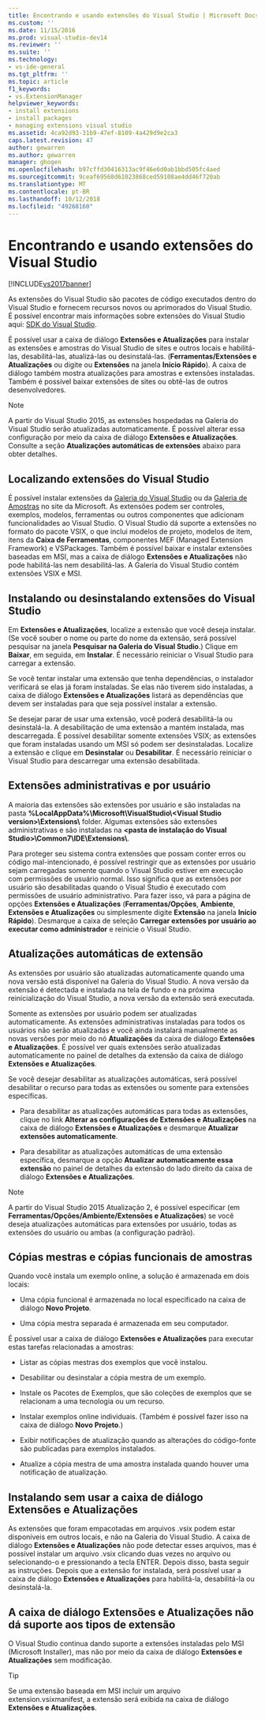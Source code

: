 ```yaml
---
title: Encontrando e usando extensões do Visual Studio | Microsoft Docs
ms.custom: ''
ms.date: 11/15/2016
ms.prod: visual-studio-dev14
ms.reviewer: ''
ms.suite: ''
ms.technology:
- vs-ide-general
ms.tgt_pltfrm: ''
ms.topic: article
f1_keywords:
- vs.ExtensionManager
helpviewer_keywords:
- install extensions
- install packages
- managing extensions visual studio
ms.assetid: 4ca92d93-31b9-47ef-8109-4a429d9e2ca3
caps.latest.revision: 47
author: gewarren
ms.author: gewarren
manager: ghogen
ms.openlocfilehash: b97cffd30416313ac9f46e6d0ab1bbd505fc4aed
ms.sourcegitcommit: 9ceaf69568d61023868ced59108ae4dd46f720ab
ms.translationtype: MT
ms.contentlocale: pt-BR
ms.lasthandoff: 10/12/2018
ms.locfileid: "49268160"
---
```

# <a name="finding-and-using-visual-studio-extensions"></a>Encontrando e usando extensões do Visual Studio
[!INCLUDE[vs2017banner](../includes/vs2017banner.md)]

As extensões do Visual Studio são pacotes de código executados dentro do Visual Studio e fornecem recursos novos ou aprimorados do Visual Studio. É possível encontrar mais informações sobre extensões do Visual Studio aqui: [SDK do Visual Studio](../extensibility/visual-studio-sdk.md).  
  
 É possível usar a caixa de diálogo **Extensões e Atualizações** para instalar as extensões e amostras do Visual Studio de sites e outros locais e habilitá-las, desabilitá-las, atualizá-las ou desinstalá-las. (**Ferramentas/Extensões e Atualizações** ou digite ou **Extensões** na janela **Início Rápido**). A caixa de diálogo também mostra atualizações para amostras e extensões instaladas. Também é possível baixar extensões de sites ou obtê-las de outros desenvolvedores.  
  
> [!NOTE]
>  A partir do Visual Studio 2015, as extensões hospedadas na Galeria do Visual Studio serão atualizadas automaticamente.  É possível alterar essa configuração por meio da caixa de diálogo **Extensões e Atualizações**.  Consulte a seção **Atualizações automáticas de extensões** abaixo para obter detalhes.  
  
## <a name="finding-visual-studio-extensions"></a>Localizando extensões do Visual Studio  
 É possível instalar extensões da [Galeria do Visual Studio](http://go.microsoft.com/fwlink/?LinkID=178891) ou da [Galeria de Amostras](http://go.microsoft.com/fwlink/?LinkId=245175) no site da Microsoft. As extensões podem ser controles, exemplos, modelos, ferramentas ou outros componentes que adicionam funcionalidades ao Visual Studio. O Visual Studio dá suporte a extensões no formato do pacote VSIX, o que inclui modelos de projeto, modelos de item, itens da **Caixa de Ferramentas**, componentes MEF (Managed Extension Framework) e VSPackages. Também é possível baixar e instalar extensões baseadas em MSI, mas a caixa de diálogo **Extensões e Atualizações** não pode habilitá-las nem desabilitá-las. A Galeria do Visual Studio contém extensões VSIX e MSI.  
  
## <a name="installing-or-uninstalling-visual-studio-extensions"></a>Instalando ou desinstalando extensões do Visual Studio  
 Em **Extensões e Atualizações**, localize a extensão que você deseja instalar. (Se você souber o nome ou parte do nome da extensão, será possível pesquisar na janela **Pesquisar na Galeria do Visual Studio**.) Clique em **Baixar**, em seguida, em **Instalar**. É necessário reiniciar o Visual Studio para carregar a extensão.  
  
 Se você tentar instalar uma extensão que tenha dependências, o instalador verificará se elas já foram instaladas. Se elas não tiverem sido instaladas, a caixa de diálogo **Extensões e Atualizações** listará as dependências que devem ser instaladas para que seja possível instalar a extensão.  
  
 Se desejar parar de usar uma extensão, você poderá desabilitá-la ou desinstalá-la. A desabilitação de uma extensão a mantém instalada, mas descarregada. É possível desabilitar somente extensões VSIX; as extensões que foram instaladas usando um MSI só podem ser desinstaladas. Localize a extensão e clique em **Desinstalar** ou **Desabilitar**. É necessário reiniciar o Visual Studio para descarregar uma extensão desabilitada.  
  
## <a name="per-user-and-administrative-extensions"></a>Extensões administrativas e por usuário  
 A maioria das extensões são extensões por usuário e são instaladas na pasta **%LocalAppData%\Microsoft\VisualStudio\\<Visual Studio version\>\Extensions\\** folder. Algumas extensões são extensões administrativas e são instaladas na **\<pasta de instalação do Visual Studio>\Common7\IDE\Extensions\\**.  
  
 Para proteger seu sistema contra extensões que possam conter erros ou código mal-intencionado, é possível restringir que as extensões por usuário sejam carregadas somente quando o Visual Studio estiver em execução com permissões de usuário normal. Isso significa que as extensões por usuário são desabilitadas quando o Visual Studio é executado com permissões de usuário administrativo. Para fazer isso, vá para a página de opções **Extensões e Atualizações** (**Ferramentas/Opções**, **Ambiente**, **Extensões e Atualizações** ou simplesmente digite **Extensão** na janela **Início Rápido**). Desmarque a caixa de seleção **Carregar extensões por usuário ao executar como administrador** e reinicie o Visual Studio.  
  
## <a name="automatic-extension-updates"></a>Atualizações automáticas de extensão  
 As extensões por usuário são atualizadas automaticamente quando uma nova versão está disponível na Galeria do Visual Studio.  A nova versão da extensão é detectada e instalada na tela de fundo e na próxima reinicialização do Visual Studio, a nova versão da extensão será executada.  
  
 Somente as extensões por usuário podem ser atualizadas automaticamente.  As extensões administrativas instaladas para todos os usuários não serão atualizadas e você ainda instalará manualmente as novas versões por meio do nó **Atualizações** da caixa de diálogo **Extensões e Atualizações**. É possível ver quais extensões serão atualizadas automaticamente no painel de detalhes da extensão da caixa de diálogo **Extensões e Atualizações**.  
  
 Se você desejar desabilitar as atualizações automáticas, será possível desabilitar o recurso para todas as extensões ou somente para extensões específicas.  
  
-   Para desabilitar as atualizações automáticas para todas as extensões, clique no link **Alterar as configurações de Extensões e Atualizações** na caixa de diálogo **Extensões e Atualizações** e desmarque **Atualizar extensões automaticamente**.  
  
-   Para desabilitar as atualizações automáticas de uma extensão específica, desmarque a opção **Atualizar automaticamente essa extensão** no painel de detalhes da extensão do lado direito da caixa de diálogo **Extensões e Atualizações**.  
  
> [!NOTE]
>  A partir do Visual Studio 2015 Atualização 2, é possível especificar (em **Ferramentas/Opções/Ambiente/Extensões e Atualizações**) se você deseja atualizações automáticas para extensões por usuário, todas as extensões do usuário ou ambas (a configuração padrão).  
  
## <a name="sample-master-copies-and-working-copies"></a>Cópias mestras e cópias funcionais de amostras  
 Quando você instala um exemplo online, a solução é armazenada em dois locais:  
  
-   Uma cópia funcional é armazenada no local especificado na caixa de diálogo **Novo Projeto**.  
  
-   Uma cópia mestra separada é armazenada em seu computador.  
  
 É possível usar a caixa de diálogo **Extensões e Atualizações** para executar estas tarefas relacionadas a amostras:  
  
-   Listar as cópias mestras dos exemplos que você instalou.  
  
-   Desabilitar ou desinstalar a cópia mestra de um exemplo.  
  
-   Instale os Pacotes de Exemplos, que são coleções de exemplos que se relacionam a uma tecnologia ou um recurso.  
  
-   Instalar exemplos online individuais. (Também é possível fazer isso na caixa de diálogo **Novo Projeto**.)  
  
-   Exibir notificações de atualização quando as alterações do código-fonte são publicadas para exemplos instalados.  
  
-   Atualize a cópia mestra de uma amostra instalada quando houver uma notificação de atualização.  
  
## <a name="installing-without-using-the-extensions-and-updates-dialog-box"></a>Instalando sem usar a caixa de diálogo Extensões e Atualizações  
 As extensões que foram empacotadas em arquivos .vsix podem estar disponíveis em outros locais, e não na Galeria do Visual Studio. A caixa de diálogo **Extensões e Atualizações** não pode detectar esses arquivos, mas é possível instalar um arquivo .vsix clicando duas vezes no arquivo ou selecionando-o e pressionando a tecla ENTER. Depois disso, basta seguir as instruções. Depois que a extensão for instalada, será possível usar a caixa de diálogo **Extensões e Atualizações** para habilitá-la, desabilitá-la ou desinstalá-la.  
  
## <a name="extension-types-not-supported-by-the-extensions-and-updates-dialog-box"></a>A caixa de diálogo Extensões e Atualizações não dá suporte aos tipos de extensão  
 O Visual Studio continua dando suporte a extensões instaladas pelo MSI (Microsoft Installer), mas não por meio da caixa de diálogo **Extensões e Atualizações** sem modificação.  
  
> [!TIP]
>  Se uma extensão baseada em MSI incluir um arquivo extension.vsixmanifest, a extensão será exibida na caixa de diálogo **Extensões e Atualizações**.



